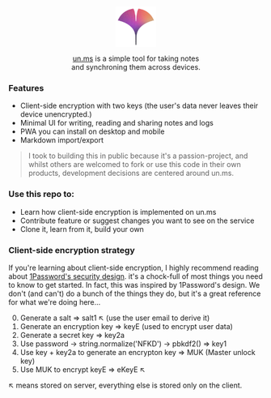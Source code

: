 <p align="center">
  <img align="center" src="/public/unms-color.png" height="80px"/>
</p>
<p align="center">
  <a href="https://un.ms">un.ms</a> is a simple tool for taking notes <br/> and synchroning them across devices.
</p>

### Features

- Client-side encryption with two keys (the user's data never leaves their device unencrypted.)
- Minimal UI for writing, reading and sharing notes and logs
- PWA you can install on desktop and mobile
- Markdown import/export

> I took to building this in public because it's a passion-project, and whilst others are welcomed to fork or use this code in their own products, development decisions are centered around un.ms.

### Use this repo to:

- Learn how client-side encryption is implemented on un.ms
- Contribute feature or suggest changes you want to see on the service
- Clone it, learn from it, build your own

### Client-side encryption strategy

If you're learning about client-side encryption, I highly recommend reading about [1Password's security design](https://1password.com/files/1Password-White-Paper.pdf). it's a chock-full of most things you need to know to get started. In fact, this was inspired by 1Password's
design. We don't (and can't) do a bunch of the things they do, but it's a great reference for what we're doing here...

0. Generate a salt => salt1 ↖︎ (use the user email to derive it)
1. Generate an encryption key => keyE (used to encrypt user data)
2. Generate a secret key => key2a
3. Use password -> string.normalize('NFKD') -> pbkdf2() => key1
4. Use key + key2a to generate an encrypton key => MUK (Master unlock key)
5. Use MUK to encrypt keyE => eKeyE ↖︎

↖︎ means stored on server, everything else is stored only on the client.
